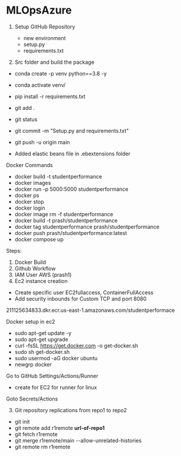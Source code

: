 # MLOpsAzure

1. Setup GitHub Repository
   - new environment
   - setup.py
   - requirements.txt

2. Src folder and build the package

- conda create -p venv python==3.8 -y
- conda activate venv/
- pip install -r requirements.txt
- git add .
- git status
- git commit -m "Setup.py and requirements.txt"
- git push -u origin main

- Added elastic beans file in .ebextensions folder

Docker Commands
- docker build -t studentperformance
- docker images
- docker run -p 5000:5000 studentperformance
- docker ps
- docker stop
- docker login
- docker image rm -f studentperformance
- docker build -t prash/studentperformance
- docker tag studentperformance prash/studentperformance
- docker push prash/studentperformance:latest
- docker compose up

Steps:
1. Docker Build
2. Github Workflow
3. IAM User AWS (prash1)
4. Ec2 instance creation
 - Create specific user EC2fullaccess, ContainerFullAccess
 - Add security inbounds for Custom TCP and port 8080

211125634833.dkr.ecr.us-east-1.amazonaws.com/studentperformace

Docker setup in ec2
- sudo apt-get update -y
- sudo apt-get upgrade
- curl -fsSL https://get.docker.com -o get-docker.sh
- sudo sh get-docker.sh
- sudo usermod -aG docker ubuntu
- newgrp docker

Go to GitHub Settings/Actions/Runner 
- create for EC2 for runner for linux

Goto Secrets/Actions

3. Git repository replications from repo1 to repo2
 - git init
 - git remote add r1remote **url-of-repo1**
 - git fetch r1remote
 - git merge r1remote/main --allow-unrelated-histories
 - git remote rm r1remote